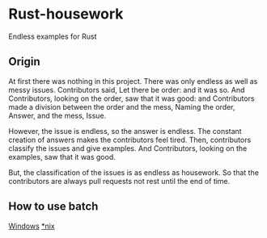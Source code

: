 # Rust-housework
Endless examples for Rust

## Origin
At first there was nothing in this project. There was only endless as well as messy issues. Contributors said, Let there be order: and it was so. And Contributors, looking on the order, saw that it was good: and Contributors made a division between the order and the mess, Naming the order, Answer, and the mess, Issue.

However, the issue is endless, so the answer is endless. The constant creation of answers makes the contributors feel tired. Then, contributors classify the issues and give examples. And Contributors, looking on the examples, saw that it was good.

But, the classification of the issues is as endless as housework. So that the contributors are always pull requests not rest until the end of time.

## How to use batch
[Windows](https://github.com/3442853561/rust-housework/blob/master/batch/update.bat)
[*nix](https://github.com/3442853561/rust-housework/blob/master/batch/update.sh)
